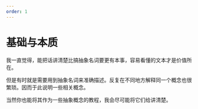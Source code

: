```yaml
---
order: 1
---
```

# 基础与本质

我一直觉得，能把话讲清楚比搞抽象名词要更有本事，容易看懂的文本才是价值所在。

但是有时就是需要用到抽象名词来准确描述。反复在不同地方解释同一个概念也很繁琐。因而于此说明一些相关概念。

当然你也能将其作为一些抽象概念的教程，我会尽可能将它们给讲清楚。
